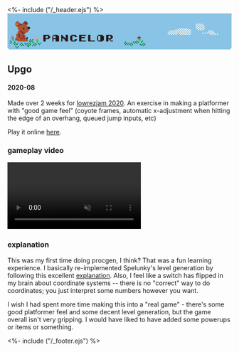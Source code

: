 <!DOCTYPE html>
<html>
<head>
<%- include ("/_header.ejs") %>
</head>
<body>
<div class="wrapper">
<div class="header">
  <a href="/index#upgo"><img class="header-banner" src="/assets/banner.png"></a>
</div>
<section class="main-content">
<h1 class="post-title">Upgo</h1>
<h4 class="post-meta">2020-08</h4>

Made over 2 weeks for [lowrezjam 2020](https://itch.io/jam/lowrezjam-2020). An exercise in making a platformer with "good game feel" (coyote frames, automatic x-adjustment when hitting the edge of an overhang, queued jump inputs, etc)

Play it online [here](https://pancelor.itch.io/upgo).

### gameplay video

<video preload="auto" controls loop muted src="/assets/upgo.mp4"></video>

### explanation

This was my first time doing procgen, I think? That was a fun learning experience. I basically re-implemented Spelunky's level generation by following this excellent [explanation](http://tinysubversions.com/spelunkyGen/). Also, I feel like a switch has flipped in my brain about coordinate systems -- there is no "correct" way to do coordinates; you just interpret some numbers however you want.

I wish I had spent more time making this into a "real game" - there's some good platformer feel and some decent level generation, but the game overall isn't very gripping. I would have liked to have added some powerups or items or something.

</section>
<%- include ("/_footer.ejs") %>
</body>
</html>
